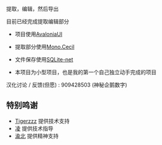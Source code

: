 提取，编辑，然后导出

目前已经完成提取编辑部分

- 项目使用[AvaloniaUI](https://github.com/AvaloniaUI/Avalonia)

- 提取部分使用[Mono.Cecil](https://github.com/jbevain/cecil)
- 文件保存使用[SQLite-net](https://github.com/praeclarum/sqlite-net)



- 本项目为小型项目，也是我的第一个自己独立动手完成的项目



汉化讨论 / 反馈(但愿) : 909428503 (神秘企鹅数字)

## 特别鸣谢

- [Tigerzzz](https://github.com/TigerChenzzz) 提供技术支持
- [凌](https://github.com/NLick47) 提供技术指导
- [渝北](https://github.com/zlzhaidou) 提供精神支持
